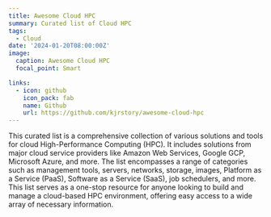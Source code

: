 ```yaml
---
title: Awesome Cloud HPC
summary: Curated list of Cloud HPC
tags:
  - Cloud
date: '2024-01-20T08:00:00Z'
image:
  caption: Awesome Cloud HPC
  focal_point: Smart

links:
  - icon: github
    icon_pack: fab
    name: Github
    url: https://github.com/kjrstory/awesome-cloud-hpc
---
```


This curated list is a comprehensive collection of various solutions and tools for cloud High-Performance Computing (HPC).
It includes solutions from major cloud service providers like Amazon Web Services, Google GCP, Microsoft Azure, and more.
The list encompasses a range of categories such as management tools, servers, networks, storage, images, Platform as a Service (PaaS), Software as a Service (SaaS), job schedulers, and more. 
This list serves as a one-stop resource for anyone looking to build and manage a cloud-based HPC environment, offering easy access to a wide array of necessary information.

